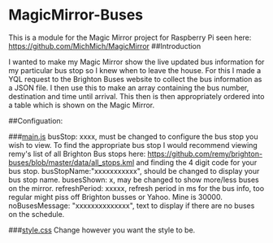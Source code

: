 # MagicMirror-Buses
This is a module for the Magic Mirror project for Raspberry Pi seen here: https://github.com/MichMich/MagicMirror
##Introduction

I wanted to make my Magic Mirror show the live updated bus information for my particular bus stop so I knew when to leave the house.
For this I made a YQL request to the Brighton Buses website to collect the bus information as a JSON file. 
I then use this to make an array containing the bus number, destination and time until arrival.
This then is then appropriately ordered into a table which is shown on the Magic Mirror.

##Configuation:

###[main.js](brightonBuses/main.js)
busStop: xxxx, must be changed to configure the bus stop you wish to view. To find the appropriate bus stop I would recommend viewing remy's list of all Brighton Bus stops here: https://github.com/remy/brighton-buses/blob/master/data/all_stops.kml and finding the 4 digit code for your bus stop.
busStopName:"xxxxxxxxxxx", should be changed to display your bus stop name.
busesShown: x, may be changed to show more/less buses on the mirror.
refreshPeriod: xxxxx, refresh period in ms for the bus info, too regular might piss off Brighton busses or Yahoo. Mine is 30000.
noBusesMessage: "xxxxxxxxxxxxxx", text to display if there are no buses on the schedule.

###[style.css](brightonBuses/style.css)
Change however you want the style to be.
